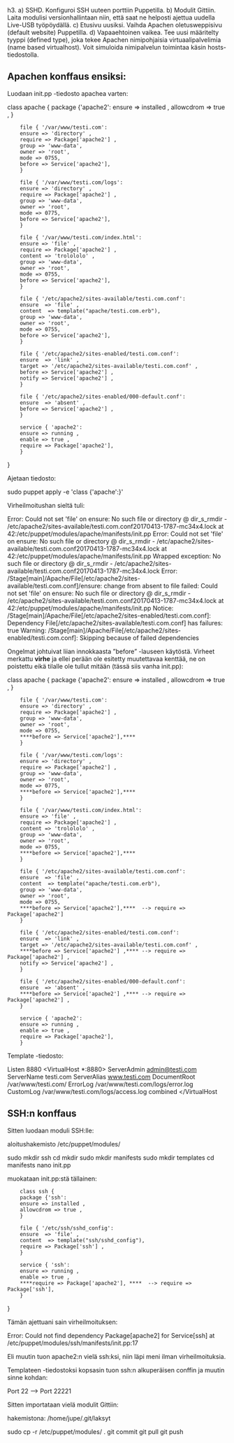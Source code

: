 h3. a) SSHD. Konfiguroi SSH uuteen porttiin Puppetilla. 
b) Modulit Gittiin. Laita modulisi versionhallintaan niin, että saat ne helposti ajettua uudella Live-USB työpöydällä. 
c) Etusivu uusiksi. Vaihda Apachen oletusweppisivu (default website) Puppetilla. 
d) Vapaaehtoinen vaikea. Tee uusi määritelty tyyppi (defined type), joka tekee Apachen nimipohjaisia virtuaalipalvelimia (name based virtualhost). Voit simuloida nimipalvelun toimintaa käsin hosts-tiedostolla.

## Apachen konffaus ensiksi:
Luodaan init.pp -tiedosto apachea varten:

class apache {
        package {'apache2':
        ensure => installed ,
        allowcdrom => true ,
        }

        file { '/var/www/testi.com':
        ensure => 'directory' ,
        require => Package['apache2'] ,
        group => 'www-data',
        owner => 'root',
        mode => 0755,
        before => Service['apache2'],
        }

        file { '/var/www/testi.com/logs':
        ensure => 'directory' ,
        require => Package['apache2'] ,
        group => 'www-data',
        owner => 'root',
        mode => 0775,
        before => Service['apache2'],
        }

        file { '/var/www/testi.com/index.html':
        ensure => 'file' ,
        require => Package['apache2'] ,
        content => 'trolololo' ,
        group => 'www-data',
        owner => 'root',
        mode => 0755,
        before => Service['apache2'],
        }

        file { '/etc/apache2/sites-available/testi.com.conf':
        ensure  => 'file' ,
        content  => template("apache/testi.com.erb"),
        group => 'www-data',
        owner => 'root',
        mode => 0755,
        before => Service['apache2'],
        }

        file { '/etc/apache2/sites-enabled/testi.com.conf':
        ensure  => 'link' ,
        target => '/etc/apache2/sites-available/testi.com.conf' ,
        before => Service['apache2'] ,
        notify => Service['apache2'] ,
        }

        file { '/etc/apache2/sites-enabled/000-default.conf':
        ensure  => 'absent' ,
        before => Service['apache2'] ,
        }

        service { 'apache2':
        ensure => running ,
        enable => true ,
        require => Package['apache2'],
        }

}

Ajetaan tiedosto:

sudo puppet apply -e 'class {'apache':}'

Virheilmoitushan sieltä tuli:

Error: Could not set 'file' on ensure: No such file or directory @ dir_s_rmdir - /etc/apache2/sites-available/testi.com.conf20170413-1787-mc34x4.lock at 42:/etc/puppet/modules/apache/manifests/init.pp
Error: Could not set 'file' on ensure: No such file or directory @ dir_s_rmdir - /etc/apache2/sites-available/testi.com.conf20170413-1787-mc34x4.lock at 42:/etc/puppet/modules/apache/manifests/init.pp
Wrapped exception:
No such file or directory @ dir_s_rmdir - /etc/apache2/sites-available/testi.com.conf20170413-1787-mc34x4.lock
Error: /Stage[main]/Apache/File[/etc/apache2/sites-available/testi.com.conf]/ensure: change from absent to file failed: Could not set 'file' on ensure: No such file or directory @ dir_s_rmdir - /etc/apache2/sites-available/testi.com.conf20170413-1787-mc34x4.lock at 42:/etc/puppet/modules/apache/manifests/init.pp
Notice: /Stage[main]/Apache/File[/etc/apache2/sites-enabled/testi.com.conf]: Dependency File[/etc/apache2/sites-available/testi.com.conf] has failures: true
Warning: /Stage[main]/Apache/File[/etc/apache2/sites-enabled/testi.com.conf]: Skipping because of failed dependencies

Ongelmat johtuivat liian innokkaasta ”before” -lauseen käytöstä. Virheet merkattu ****virhe**** ja ellei perään ole esitetty muutettavaa kenttää, ne on poistettu eikä tilalle ole tullut mitään (tässä siis vanha init.pp):

class apache {
        package {'apache2':
        ensure => installed ,
        allowcdrom => true ,
        }

        file { '/var/www/testi.com':
        ensure => 'directory' ,
        require => Package['apache2'] ,
        group => 'www-data',
        owner => 'root',
        mode => 0755,
        ****before => Service['apache2'],****
        }

        file { '/var/www/testi.com/logs':
        ensure => 'directory' ,
        require => Package['apache2'] ,
        group => 'www-data',
        owner => 'root',
        mode => 0775,
        ****before => Service['apache2'],****
        }

        file { '/var/www/testi.com/index.html':
        ensure => 'file' ,
        require => Package['apache2'] ,
        content => 'trolololo' ,
        group => 'www-data',
        owner => 'root',
        mode => 0755,
        ****before => Service['apache2'],****
        }

        file { '/etc/apache2/sites-available/testi.com.conf':
        ensure  => 'file' ,
        content  => template("apache/testi.com.erb"),
        group => 'www-data',
        owner => 'root',
        mode => 0755,
        ****before => Service['apache2'],****  --> require => Package['apache2']
        }

        file { '/etc/apache2/sites-enabled/testi.com.conf':
        ensure  => 'link' ,
        target => '/etc/apache2/sites-available/testi.com.conf' ,
        ****before => Service['apache2'] ,**** --> require => Package['apache2'] ,
        notify => Service['apache2'] ,
        }

        file { '/etc/apache2/sites-enabled/000-default.conf':
        ensure  => 'absent' ,
        ****before => Service['apache2'] ,**** --> require => Package['apache2'] ,
        }

        service { 'apache2':
        ensure => running ,
        enable => true ,
        require => Package['apache2'],
        }

Template -tiedosto:

Listen 8880
<VirtualHost *:8880>
     ServerAdmin admin@testi.com
     ServerName testi.com
     ServerAlias www.testi.com
     DocumentRoot /var/www/testi.com/
     ErrorLog /var/www/testi.com/logs/error.log
     CustomLog /var/www/testi.com/logs/access.log combined
</VirtualHost

## SSH:n konffaus

Sitten luodaan moduli SSH:lle:

aloitushakemisto /etc/puppet/modules/

sudo mkdir ssh
cd mkdir
sudo mkdir manifests
sudo mkdir templates
cd manifests
nano init.pp

muokataan init.pp:stä tällainen:

        class ssh {
        package {'ssh':
        ensure => installed ,
        allowcdrom => true ,
        }

        file { '/etc/ssh/sshd_config':
        ensure  => 'file' ,
        content  => template("ssh/sshd_config"),
        require => Package['ssh'] ,
        }

        service { 'ssh':
        ensure => running ,
        enable => true ,
        ****require => Package['apache2'], ****  --> require => Package['ssh'],
        }


}

Tämän ajettuani sain virheilmoituksen:

Error: Could not find dependency Package[apache2] for Service[ssh] at /etc/puppet/modules/ssh/manifests/init.pp:17

Eli muutin tuon apache2:n vielä ssh:ksi, niin läpi meni ilman virheilmoituksia.

Templateen -tiedostoksi kopsasin tuon ssh:n alkuperäisen conffin ja muutin sinne kohdan:

Port 22 --> Port 22221

Sitten importataan vielä modulit Gittiin:

hakemistona: /home/jupe/.git/laksyt

sudo cp -r /etc/puppet/modules/ .
git commit
git pull
git push

